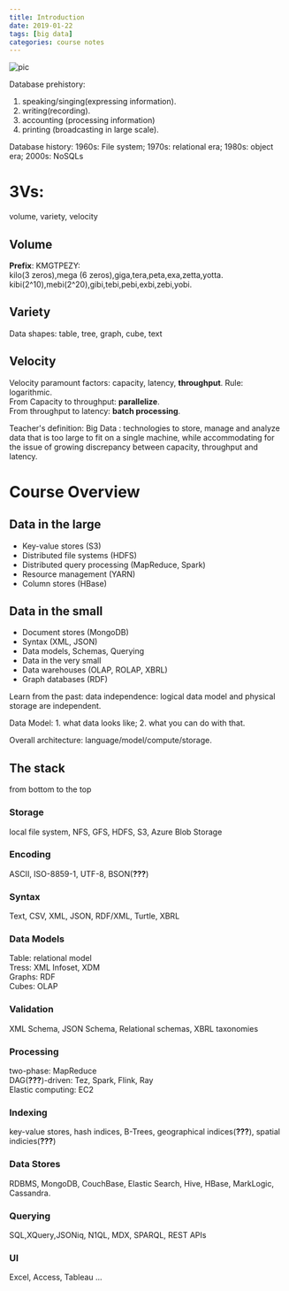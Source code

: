 ```yaml
---
title: Introduction
date: 2019-01-22
tags: [big data]
categories: course notes
---
```


![pic](BD1.png)

Database prehistory:  

1. speaking/singing(expressing information).   
2. writing(recording).   
3. accounting (processing information)   
4. printing (broadcasting in large scale).  

Database history: 1960s: File system; 1970s: relational era; 1980s: object era; 2000s: NoSQLs  
# 3Vs:
volume, variety, velocity  
## Volume
**Prefix**: KMGTPEZY:   
kilo(3 zeros),mega (6 zeros),giga,tera,peta,exa,zetta,yotta.  
kibi(2^10),mebi(2^20),gibi,tebi,pebi,exbi,zebi,yobi.  
## Variety
Data shapes: table, tree, graph, cube, text
## Velocity
Velocity paramount factors: capacity, latency, **throughput**. Rule: logarithmic.   
From Capacity to throughput: **parallelize**.  
From throughput to latency: **batch processing**.

Teacher's definition: Big Data : technologies to store, manage and analyze data that is too large to fit on a single machine, while accommodating for the issue of growing discrepancy between capacity, throughput and latency.

# Course Overview
## Data in the large  
- Key-value stores (S3)  
- Distributed file systems (HDFS)  
- Distributed query processing (MapReduce, Spark)  
- Resource management (YARN)  
- Column stores (HBase)  
## Data in the small  
- Document stores (MongoDB)  
- Syntax (XML, JSON)  
- Data models, Schemas, Querying  
- Data in the very small  
- Data warehouses (OLAP, ROLAP, XBRL)  
- Graph databases (RDF)  

Learn from the past: data independence: logical data model and physical storage are independent.

Data Model: 1. what data looks like; 2. what you can do with that.  

Overall architecture: language/model/compute/storage.

## The stack
from bottom to the top
### Storage
local file system, NFS, GFS, HDFS, S3, Azure Blob Storage
### Encoding
ASCII, ISO-8859-1, UTF-8, BSON(**???**)
### Syntax
Text, CSV, XML, JSON, RDF/XML, Turtle, XBRL
### Data Models
Table: relational model  
Tress: XML Infoset, XDM  
Graphs: RDF  
Cubes: OLAP
### Validation
XML Schema, JSON Schema, Relational schemas, XBRL taxonomies
### Processing
two-phase: MapReduce  
DAG(**???**)-driven: Tez, Spark, Flink, Ray  
Elastic computing: EC2
### Indexing
key-value stores, hash indices, B-Trees, geographical indices(**???**), spatial indicies(**???**)
### Data Stores
RDBMS, MongoDB, CouchBase, Elastic Search, Hive, HBase, MarkLogic, Cassandra.
### Querying
SQL,XQuery,JSONiq, N1QL, MDX, SPARQL, REST APIs
### UI
Excel, Access, Tableau ...
